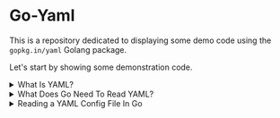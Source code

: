 # Go-Yaml

This is a repository dedicated to displaying some demo code using the `gopkg.in/yaml` Golang package.

Let's start by showing some demonstration code.

<details><summary>What Is YAML?</summary>

# Minimum Viable Go-Yaml Product
In my opinion, the most basic thing you can do with the `gopkg.in/yaml` package is read a config file, edit the config, and re-write config file.

After a quick explanation of YAML, you'll find example Go code demonstrating this in the next chapter.

### <ins>What is YAML?</ins>

YAML is a superset of something called JSON (JavaScript Object-Notation).

JSON is a key-value structure that allows you to organize data (values) by an index (key).

```json
//EXAMPLE:
//Key      Value
{"username": "my_username"}
```

When using a programming language to work with an object notation language (JSON, YAML), the notation gets converted into a data structure that is designed to work with key-value oriented data.

For example, when we process YAML data in Python, we extrapolate that data into a Python data structure called a "<a href="https://docs.python.org/3/tutorial/datastructures.html#dictionaries">Dictionary</a>".

```Python
Alex = {"firstname": "Alex"}
print(Alex["firstname"])
# Output == 'Alex'
```

For the Go programming lanauge, it is extrapolated into a data structure called a "<a href="https://blog.golang.org/maps">Map</a>".

```Go
Alex := map[string]string{"firstname": "Alex"}
fmt.Println(Alex["firstname"])
// Output == 'Alex'
```
</details>


<details><summary>What Does Go Need To Read YAML?</summary>

# Requirements To Work With YAML

Golang is a statically typed, and compiled language. 

When working with Go and YAML, the type of data that comes from YAML must be known to Go so the compiler can compile the right data to the right types.

Since the compiler won't allow data that doesn't have a statically-defined type to be compiled, we must explain to Go (via structs) exactly what we will be dealing with when we obtain our data from YAML.

### Structs Must Reflect The Data You Retrieve From YAML

If you are looking for a string and an integer from a YAML file, you must define a `string` and `int` type in Go and scan the respective YAML values to these types accordingly.

Let's take a look at how YAML values can be reflected in Go.

Below is a YAML document which reflects a `programmer`, firstname `Alex`, who is age `31`.

```yaml
programmer:
    firstname:  Alex
    age:        31
```

If we wanted to reflect this YAML structure in Go, we can create a user-defined struct. To handle the recursive nature of YAML, we will embed a struct for every sub-level of data that needs to be expressed.

Notice how we define 2 structs in the example below. One for the `programmer` level, and another struct for the levels beneath. The types for the YAML data fields are first defined using Go data-types (`string`), then further defined to explain how the struct fields will be regarded with respect to the YAML specification. This format of `language_type:"key_defining_string"` works for JSON as well: `json:"firstname"`

```Go
type Programmer struct {
	Programmer struct {
		Firstname   string  `yaml:"firstname"`
		SOA         int     `yaml:"age"`
	}
}
```

While it is possible to define these structs separately, I find that embedding the structs produces a more readable format, and also reduces the amount amount of code required to be written.

See the next chapters for examples of how these structs can be used in conjuction with `go-yaml`
</details>







<details><summary>Reading a YAML Config File In Go</summary>

# Reading a YAML File into Memory

As mentioned in the previous chapter, a struct must be used to explain to Go what data types will be extracted from the YAML.

In the below code, we will read a YAML file called `config.yaml` into memory.

### Define the structure of the YAML File

Here is the "config.yaml" file we will be working with.

```yaml
domain:
  hostname: example.com
  soa: 
    - ns12.domaincontrol.com.
    - dns.jomax.net.  
  ip: 157.230.49.66
  nameservers:	
    - ns11.domaincontrol.com.
    - ns12.domaincontrol.com.
```

Here is the structure written as a Go struct.

```go
type Domain struct {
    Domain struct {
        Hostname    string      `yaml:"hostname"`
        SOA         []string    `yaml:"soa,flow"` // ",flow" signifies an array/list
        IP          string      `yaml:"ip"`
        Nameservers []string    `yaml:"nameservers,flow"` // ",flow" signifies an array/list
    }
}
```
### Read YAML File

Next, we can begin the process of reading the YAML config file into memory.

When we read a file into memory using Go, it is typically read an array of bytes.

Once it is in memory as bytes, it can be written to another file, or it can be converted into characters, or utilized according to the purpose of your program.

Here is a basic example of reading a YAML file into memory as an array of bytes.

```go
	//Variable for the name of the file we wish to read
	configFile := "./config.yaml"

	//Read configFile into a slice/array of bytes ([]byte)
	sliceOfBytes, err := ioutil.ReadFile(configFile)
	if err != nil {
		log.Fatalf("Error reading YAML file: %s\n", err)
	}
```

When `ioutil.ReadFile(configFile)` executes successfully, it will return a slice of bytes to the specified variable `sliceOfBytes`.

### Load YAML Bytes into Our Go Struct Using yaml.Unmarshal

Now that the file contents are in memory, we can now load that data into the fields defined in our Go struct.

Data can be unloaded from memory, into a struct, using the `gopkg.in/yaml` function called `Unmarshal`.

The term "Unmarshal" was confusing to me. It helped when I began to associate the term "Unmarshal" with the term "unload," as in: `unload from memory`.

The below Go code shows an example of taking the byte data from memory, and loading it into a `Config` struct.

```go
    //Create an empty Config object
    var yamlConfig Config

    //Unload the yaml 'config.yaml' bytes into our empty Config object
	err = yaml.Unmarshal(sliceOfBytes, &yamlConfig)
	if err != nil {
		log.Fatalf("Error parsing YAML file: %s\n", err)
    }
```

### Why Load YAML into Memory & into a Struct?

You may be asking your self why we have an array of usable data, and a struct with the exact same data duplicated into it.

The answer is that it is far easier to work with a struct than it is to manually handle bytes in memory.

The Go struct will give you greater ease of use, better labeling of the data, and help other programmers understand your code.

### Full Program To Read 'config.yaml' into Memory

```Go
// Read file into Memory
package main

import (
	"flag"
	"fmt"
	"io/ioutil"
	"log"
	"os"

	"gopkg.in/yaml.v3"
)

// Config
type Config struct {
	Domain struct {
		Hostname    string		`yaml:"hostname"`
		SOA         []string	`yaml:"soa,flow"`
		IP          string		`yaml:"ip"`
		Nameservers []string    `yaml:"nameservers,flow"`
	}
}

func main() {
	//Parse options
    configFile := "./config.yaml"
    var yamlConfig Config

	//Read configFile into a slice of bytes ([]byte)
	sliceOfBytes, err := ioutil.ReadFile(configFile)
	if err != nil {
		log.Fatalf("Error reading YAML file: %s\n", err)
	}

	//Unmarshal bytes into 'yamlConfig' (Type == Config)
	err = yaml.Unmarshal(sliceOfBytes, &yamlConfig)
	if err != nil {
		log.Fatalf("Error parsing YAML file: %s\n", err)
	}

	fmt.Println(yamlConfig)
}

```

For information on how to write YAML to a file, see the next chapter.
</details>